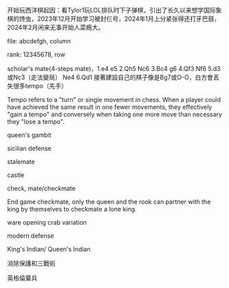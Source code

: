 开始玩西洋棋起因：看Tylor1玩LOL排队时下子弹棋，引出了长久以来想学国际象棋的馋虫，2023年12月开始学习被封仨号，2024年1月上分紧张得还打牙巴鼓，2024年2月闲来无事开始人菜瘾大。

file: abcdefgh, column

rank: 12345678, row

scholar's mate(4-steps mate)，1.e4 e5 2.Qh5 Nc6 3.Bc4 g6 4.Qf3 Nf6 5.d3或Nc3（走法變局） Ne4 6.Qd1 接著建設自己的棋子像是Bg7或O-O，白方會丟失很多tempo（先手）

Tempo refers to a "turn" or single movement in chess. When a player could have achieved the same result in one fewer movements, they effectively "gain a tempo" and conversely when taking one more move than necessary they "lose a tempo".

queen's gambit

sicilian defense

stalemate

castle

check, mate/checkmate

End game checkmate, only the queen and the rook can partner with the king by themselves to checkmate a lone king.

ware opening crab variation

modern defense

King's Indian/ Queen's Indian

消除保護和三戰術

英格倫棄兵